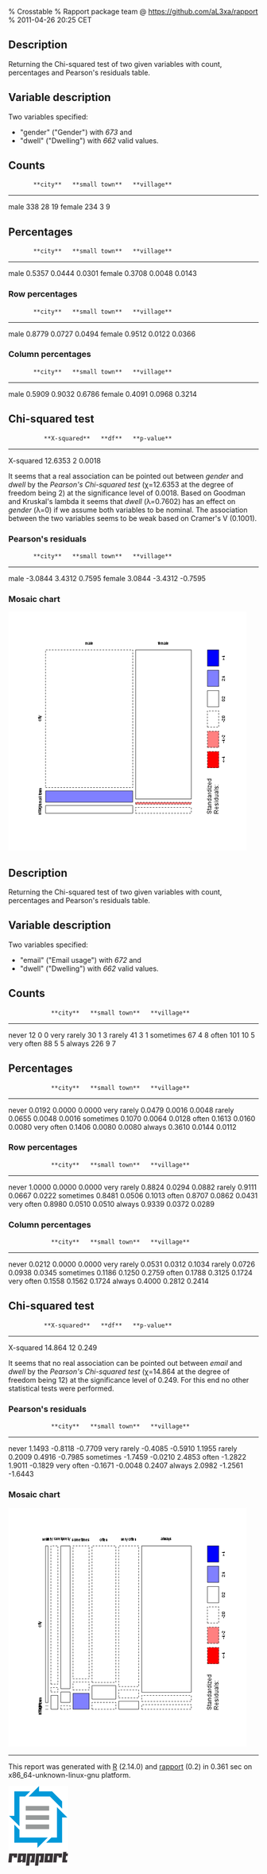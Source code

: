 % Crosstable
% Rapport package team @ https://github.com/aL3xa/rapport
% 2011-04-26 20:25 CET

Description
-----------

Returning the Chi-squared test of two given variables with count,
percentages and Pearson's residuals table.

Variable description
--------------------

Two variables specified:

-   "gender" ("Gender") with *673* and
-   "dwell" ("Dwelling") with *662* valid values.

Counts
------

<!-- endlist -->

           **city**   **small town**   **village**
  -------- ---------- ---------------- -------------
  male     338        28               19
  female   234        3                9

Percentages
-----------

<!-- endlist -->

           **city**   **small town**   **village**
  -------- ---------- ---------------- -------------
  male     0.5357     0.0444           0.0301
  female   0.3708     0.0048           0.0143

### Row percentages

<!-- endlist -->

           **city**   **small town**   **village**
  -------- ---------- ---------------- -------------
  male     0.8779     0.0727           0.0494
  female   0.9512     0.0122           0.0366

### Column percentages

<!-- endlist -->

           **city**   **small town**   **village**
  -------- ---------- ---------------- -------------
  male     0.5909     0.9032           0.6786
  female   0.4091     0.0968           0.3214

Chi-squared test
----------------

              **X-squared**   **df**   **p-value**
  ----------- --------------- -------- -------------
  X-squared   12.6353         2        0.0018

It seems that a real association can be pointed out between *gender* and
*dwell* by the *Pearson's Chi-squared test* (χ=12.6353 at the degree of
freedom being 2) at the significance level of 0.0018. Based on Goodman
and Kruskal's lambda it seems that *dwell* (λ=0.7602) has an effect on
*gender* (λ=0) if we assume both variables to be nominal. The
association between the two variables seems to be weak based on Cramer's
V (0.1001).

### Pearson's residuals

<!-- endlist -->

           **city**   **small town**   **village**
  -------- ---------- ---------------- -------------
  male     -3.0844    3.4312           0.7595
  female   3.0844     -3.4312          -0.7595

### Mosaic chart

[![image](e34aca6c7784de0d3c094d3d071f5038.png)](e34aca6c7784de0d3c094d3d071f5038-hires.png)

Description
-----------

Returning the Chi-squared test of two given variables with count,
percentages and Pearson's residuals table.

Variable description
--------------------

Two variables specified:

-   "email" ("Email usage") with *672* and
-   "dwell" ("Dwelling") with *662* valid values.

Counts
------

<!-- endlist -->

                **city**   **small town**   **village**
  ------------- ---------- ---------------- -------------
  never         12         0                0
  very rarely   30         1                3
  rarely        41         3                1
  sometimes     67         4                8
  often         101        10               5
  very often    88         5                5
  always        226        9                7

Percentages
-----------

<!-- endlist -->

                **city**   **small town**   **village**
  ------------- ---------- ---------------- -------------
  never         0.0192     0.0000           0.0000
  very rarely   0.0479     0.0016           0.0048
  rarely        0.0655     0.0048           0.0016
  sometimes     0.1070     0.0064           0.0128
  often         0.1613     0.0160           0.0080
  very often    0.1406     0.0080           0.0080
  always        0.3610     0.0144           0.0112

### Row percentages

<!-- endlist -->

                **city**   **small town**   **village**
  ------------- ---------- ---------------- -------------
  never         1.0000     0.0000           0.0000
  very rarely   0.8824     0.0294           0.0882
  rarely        0.9111     0.0667           0.0222
  sometimes     0.8481     0.0506           0.1013
  often         0.8707     0.0862           0.0431
  very often    0.8980     0.0510           0.0510
  always        0.9339     0.0372           0.0289

### Column percentages

<!-- endlist -->

                **city**   **small town**   **village**
  ------------- ---------- ---------------- -------------
  never         0.0212     0.0000           0.0000
  very rarely   0.0531     0.0312           0.1034
  rarely        0.0726     0.0938           0.0345
  sometimes     0.1186     0.1250           0.2759
  often         0.1788     0.3125           0.1724
  very often    0.1558     0.1562           0.1724
  always        0.4000     0.2812           0.2414

Chi-squared test
----------------

              **X-squared**   **df**   **p-value**
  ----------- --------------- -------- -------------
  X-squared   14.864          12       0.249

It seems that no real association can be pointed out between *email* and
*dwell* by the *Pearson's Chi-squared test* (χ=14.864 at the degree of
freedom being 12) at the significance level of 0.249. For this end no
other statistical tests were performed.

### Pearson's residuals

<!-- endlist -->

                **city**   **small town**   **village**
  ------------- ---------- ---------------- -------------
  never         1.1493     -0.8118          -0.7709
  very rarely   -0.4085    -0.5910          1.1955
  rarely        0.2009     0.4916           -0.7985
  sometimes     -1.7459    -0.0210          2.4853
  often         -1.2822    1.9011           -0.1829
  very often    -0.1671    -0.0048          0.2407
  always        2.0982     -1.2561          -1.6443

### Mosaic chart

[![image](788ce96f4378f09151fe29c0e370c6f9.png)](788ce96f4378f09151fe29c0e370c6f9-hires.png)

* * * * *

This report was generated with [R](http://www.r-project.org/) (2.14.0)
and [rapport](http://al3xa.github.com/rapport/) (0.2) in 0.361 sec on
x86\_64-unknown-linux-gnu platform.

![image](images/logo.png)
